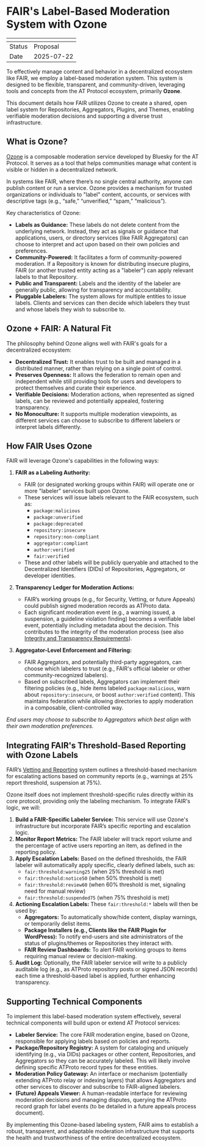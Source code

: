 # FAIR's Label-Based Moderation System with Ozone

| <!-- --> | <!-- -->   |
|----------|------------|
| Status   | Proposal   |
| Date     | 2025-07-22 |

To effectively manage content and behavior in a decentralized ecosystem like FAIR, we employ a label-based moderation system. This system is designed to be flexible, transparent, and community-driven, leveraging tools and concepts from the AT Protocol ecosystem, primarily **Ozone**.

This document details how FAIR utilizes Ozone to create a shared, open label system for Repositories, Aggregators, Plugins, and Themes, enabling verifiable moderation decisions and supporting a diverse trust infrastructure.

## What is Ozone?

[Ozone](https://github.com/bluesky-social/ozone) is a composable moderation service developed by Bluesky for the AT Protocol. It serves as a tool that helps communities manage what content is visible or hidden in a decentralized network.

In systems like FAIR, where there’s no single central authority, anyone can publish content or run a service. Ozone provides a mechanism for trusted organizations or individuals to "label" content, accounts, or services with descriptive tags (e.g., “safe,” “unverified,” “spam,” “malicious”).

Key characteristics of Ozone:

- **Labels as Guidance:** These labels do not delete content from the underlying network. Instead, they act as signals or guidance that applications, users, or directory services (like FAIR Aggregators) can choose to interpret and act upon based on their own policies and preferences.
- **Community-Powered:** It facilitates a form of community-powered moderation. If a Repository is known for distributing insecure plugins, FAIR (or another trusted entity acting as a "labeler") can apply relevant labels to that Repository.
- **Public and Transparent:** Labels and the identity of the labeler are generally public, allowing for transparency and accountability.
- **Pluggable Labelers:** The system allows for multiple entities to issue labels. Clients and services can then decide which labelers they trust and whose labels they wish to subscribe to.

## Ozone + FAIR: A Natural Fit

The philosophy behind Ozone aligns well with FAIR's goals for a decentralized ecosystem:

- **Decentralized Trust:** It enables trust to be built and managed in a distributed manner, rather than relying on a single point of control.
- **Preserves Openness:** It allows the federation to remain open and independent while still providing tools for users and developers to protect themselves and curate their experience.
- **Verifiable Decisions:** Moderation actions, when represented as signed labels, can be reviewed and potentially appealed, fostering transparency.
- **No Monoculture:** It supports multiple moderation viewpoints, as different services can choose to subscribe to different labelers or interpret labels differently.

## How FAIR Uses Ozone

FAIR will leverage Ozone's capabilities in the following ways:

1. **FAIR as a Labeling Authority:**
    * FAIR (or designated working groups within FAIR) will operate one or more "labeler" services built upon Ozone.
    * These services will issue labels relevant to the FAIR ecosystem, such as:
        * `package:malicious`
        * `package:unverified`
        * `package:deprecated`
        * `repository:insecure`
        * `repository:non-compliant`
        * `aggregator:compliant`
        * `author:verified`
        * `fair:verified`
    * These and other labels will be publicly queryable and attached to the Decentralized Identifiers (DIDs) of Repositories, Aggregators, or developer identities.

2. **Transparency Ledger for Moderation Actions:**
    * FAIR’s working groups (e.g., for Security, Vetting, or future Appeals) could publish signed moderation records as ATProto data.
    * Each significant moderation event (e.g., a warning issued, a suspension, a guideline violation finding) becomes a verifiable label event, potentially including metadata about the decision. This contributes to the integrity of the moderation process (see also [Integrity and Transparency Requirements](./governance/integrity.md)).

3. **Aggregator-Level Enforcement and Filtering:**
    * FAIR Aggregators, and potentially third-party aggregators, can choose which labelers to trust (e.g., FAIR's official labeler or other community-recognized labelers).
    * Based on subscribed labels, Aggregators can implement their filtering policies (e.g., hide items labeled `package:malicious`, warn about `repository:insecure`, or boost `author:verified` content). This maintains federation while allowing directories to apply moderation in a composable, client-controlled way.

_End users may choose to subscribe to Aggregators which best align with their own moderation preferences._

## Integrating FAIR's Threshold-Based Reporting with Ozone Labels

FAIR’s [Vetting and Reporting](./governance/vetting-and-reporting.md) system outlines a threshold-based mechanism for escalating actions based on community reports (e.g., warnings at 25% report threshold, suspension at 75%).

Ozone itself does not implement threshold-specific rules directly within its core protocol, providing only the labeling mechanism. To integrate FAIR's logic, we will:

1. **Build a FAIR-Specific Labeler Service:** This service will use Ozone's infrastructure but incorporate FAIR’s specific reporting and escalation logic.
2. **Monitor Report Metrics:** The FAIR labeler will track report volume and the percentage of active users reporting an item, as defined in the reporting policy.
3. **Apply Escalation Labels:** Based on the defined thresholds, the FAIR labeler will automatically apply specific, clearly defined labels, such as:
    * `fair:threshold:warning25` (when 25% threshold is met)
    * `fair:threshold:notice50` (when 50% threshold is met)
    * `fair:threshold:review60` (when 60% threshold is met, signaling need for manual review)
    * `fair:threshold:suspended75` (when 75% threshold is met)
4. **Actioning Escalation Labels:** These `fair:threshold:*` labels will then be used by:
    * **Aggregators:** To automatically show/hide content, display warnings, or temporarily delist items.
    * **Package Installers (e.g., Clients like the FAIR Plugin for WordPress):** To notify end-users and site administrators of the status of plugins/themes or Repositories they interact with.
    * **FAIR Review Dashboards:** To alert FAIR working groups to items requiring manual review or decision-making.
5. **Audit Log:** Optionally, the FAIR labeler service will write to a publicly auditable log (e.g., as ATProto repository posts or signed JSON records) each time a threshold-based label is applied, further enhancing transparency.

## Supporting Technical Components

To implement this label-based moderation system effectively, several technical components will build upon or extend AT Protocol services:

- **Labeler Service:** The core FAIR moderation engine, based on Ozone, responsible for applying labels based on policies and reports.
- **Package/Repository Registry:** A system for cataloging and uniquely identifying (e.g., via DIDs) packages or other content, Repositories, and Aggregators so they can be accurately labeled. This will likely involve defining specific ATProto record types for these entities.
- **Moderation Policy Gateway:** An interface or mechanism (potentially extending ATProto relay or indexing layers) that allows Aggregators and other services to discover and subscribe to FAIR-aligned labelers.
- **(Future) Appeals Viewer:** A human-readable interface for reviewing moderation decisions and managing disputes, querying the ATProto record graph for label events (to be detailed in a future appeals process document).

By implementing this Ozone-based labeling system, FAIR aims to establish a robust, transparent, and adaptable moderation infrastructure that supports the health and trustworthiness of the entire decentralized ecosystem.
